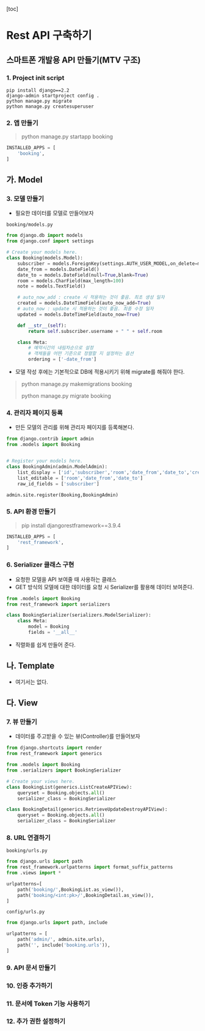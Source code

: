 [toc]

# Rest API 구축하기

## 스마트폰 개발용 API 만들기(MTV 구조)

### 1. Project init script

```
pip install django==2.2
django-admin startproject config .
python manage.py migrate
python manage.py createsuperuser
```

### 2. 앱 만들기

> python manage.py startapp booking

```python
INSTALLED_APPS = [
    'booking',
]
```

## 가. Model

### 3. 모델 만들기

- 필요한 데이터를 모델로 만들어보자

`booking/models.py`

```python
from django.db import models
from django.conf import settings

# Create your models here.
class Booking(models.Model):
    subscriber = models.ForeignKey(settings.AUTH_USER_MODEL,on_delete=models.PROTECT,related_name='bookings')
    date_from = models.DateField()
    date_to = models.DateField(null=True,blank=True)
    room = models.CharField(max_length=100)
    note = models.TextField()

    # auto_now_add : create 시 적용하는 것이 좋음. 최초 생성 일자
    created = models.DateTimeField(auto_now_add=True)
    # auto_now : update 시 적용하는 것이 좋음. 최종 수정 일자
    updated = models.DateTimeField(auto_now=True)

    def __str__(self):
        return self.subscriber.username + " " + self.room

    class Meta:
        # 예약시간의 내림차순으로 설정
        # 객체들을 어떤 기준으로 정렬할 지 설정하는 옵션
        ordering = ['-date_from']
```

- 모델 작성 후에는 기본적으로 DB에 적용시키기 위해 migrate를 해줘야 한다.

> python manage.py makemigrations booking
>
> python manage.py migrate booking

### 4. 관리자 페이지 등록

- 만든 모델의 관리를 위해 관리자 페이지를 등록해본다.

```python
from django.contrib import admin
from .models import Booking


# Register your models here.
class BookingAdmin(admin.ModelAdmin):
    list_display = ['id','subscriber','room','date_from','date_to','created','updated']
    list_editable = ['room','date_from','date_to']
    raw_id_fields = ['subscriber']

admin.site.register(Booking,BookingAdmin)
```

### 5. API 환경 만들기

> pip install djangorestframework==3.9.4

```python
INSTALLED_APPS = [
    'rest_framework',
]
```

### 6. Serializer 클래스 구현

- 요청한 모델을 API 보여줄 때 사용하는 클래스
- GET 방식의 모델에 대한 데이터를 요청 시 Serializer를 활용해 데이터 보여준다.

```python
from .models import Booking
from rest_framework import serializers

class BookingSerializer(serializers.ModelSerializer):
    class Meta:
        model = Booking
        fields = '__all__'
```

- 직렬화를 쉽게 만들어 준다.

## 나. Template

- 여기서는 없다.

## 다. View

### 7. 뷰 만들기

- 데이터를 주고받을 수 있는 뷰(Controller)를 만들어보자

```python
from django.shortcuts import render
from rest_framework import generics

from .models import Booking
from .serializers import BookingSerializer

# Create your views here.
class BookingList(generics.ListCreateAPIView):
    queryset = Booking.objects.all()
    serializer_class = BookingSerializer

class BookingDetail(generics.RetrieveUpdateDestroyAPIView):
    queryset = Booking.objects.all()
    serializer_class = BookingSerializer
```

### 8. URL 연결하기

`booking/urls.py`

```python
from django.urls import path
from rest_framework.urlpatterns import format_suffix_patterns
from .views import *

urlpatterns=[
    path('booking/',BookingList.as_view()),
    path('booking/<int:pk>/',BookingDetail.as_view()),
]
```

`config/urls.py`

```python
from django.urls import path, include

urlpatterns = [
    path('admin/', admin.site.urls),
    path('', include('booking.urls')),
]
```

### 9. API 문서 만들기

### 10. 인증 추가하기

### 11. 문서에 Token 기능 사용하기

### 12. 추가 권한 설정하기

